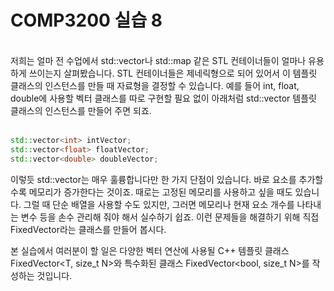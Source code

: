 # COMP3200 실습 8

<br>
저희는 얼마 전 수업에서 std::vector나 std::map 같은 STL 컨테이너들이 얼마나 유용하게 쓰이는지 살펴봤습니다. 
STL 컨테이너들은 제네릭형으로 되어 있어서 이 템플릿 클래스의 인스턴스를 만들 때 자료형을 결정할 수 있습니다. 
예를 들어 int, float, double에 사용할 벡터 클래스를 따로 구현할 필요 없이 아래처럼 std::vector 템플릿 클래스의 인스턴스를 만들어 주면 되죠.
<br><br>

```C++
std::vector<int> intVector;
std::vector<float> floatVector;
std::vector<double> doubleVector;
```


이렇듯 std::vector는 매우 훌륭합니다만 한 가지 단점이 있습니다. 바로 요소를 추가할수록 메모리가 증가한다는 것이죠. 때로는 고정된 메모리를 사용하고 싶을 때도 있습니다. 그럴 때 단순 배열을 사용할 수도 있지만, 그러면 메모리나 현재 요소 개수를 나타내는 변수 등을 손수 관리해 줘야 해서 실수하기 쉽죠. 이런 문제들을 해결하기 위해 직접 FixedVector라는 클래스를 만들어 봅시다.

본 실습에서 여러분이 할 일은 다양한 벡터 연산에 사용될 C++ 템플릿 클래스 FixedVector<T, size_t N>와 특수화된 클래스 FixedVector<bool, size_t N>를 작성하는 것입니다.
